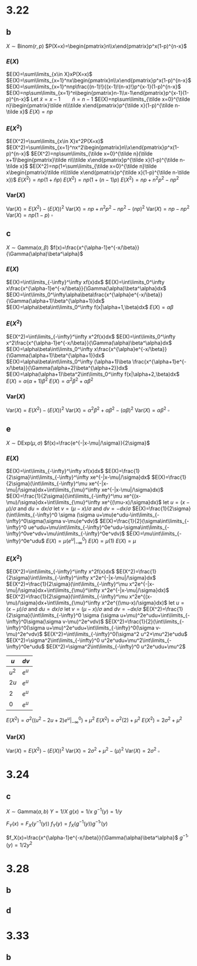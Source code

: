 # 3.22

## b

$X\sim\text{Binom}(r,p)$
$P(X=x)=\begin{pmatrix}n\\x\end{pmatrix}p^x(1-p)^{n-x}$

### $E(X)$

$E(X)=\sum\limits_{x\in X}xP(X=x)$
$E(X)=\sum\limits_{x=1}^nx\begin{pmatrix}n\\x\end{pmatrix}p^x(1-p)^{n-x}$
$E(X)=\sum\limits_{x=1}^nnp\frac{(n-1)!}{(x-1)!(n-x)!}p^{x-1}(1-p)^{n-x}$
$E(X)=np\sum\limits_{x=1}^n\begin{pmatrix}n-1\\x-1\end{pmatrix}p^{x-1}(1-p)^{n-x}$
Let $\tilde x=x-1\qquad\tilde n=n-1$
$E(X)=np\sum\limits_{\tilde x=0}^{\tilde n}\begin{pmatrix}\tilde n\\\tilde x\end{pmatrix}p^{\tilde x}(1-p)^{\tilde n-\tilde x}$
$E(X)=np$

### $E(X^2)$

$E(X^2)=\sum\limits_{x\in X}x^2P(X=x)$
$E(X^2)=\sum\limits_{x=1}^nx^2\begin{pmatrix}n\\x\end{pmatrix}p^x(1-p)^{n-x}$
$E(X^2)=np\sum\limits_{\tilde x=0}^{\tilde n}(\tilde x+1)\begin{pmatrix}\tilde n\\\tilde x\end{pmatrix}p^{\tilde x}(1-p)^{\tilde n-\tilde x}$
$E(X^2)=np(1+\sum\limits_{\tilde x=0}^{\tilde n}\tilde x\begin{pmatrix}\tilde n\\\tilde x\end{pmatrix}p^{\tilde x}(1-p)^{\tilde n-\tilde x})$
$E(X^2)=np(1+\tilde np)$
$E(X^2)=np(1+(n-1)p)$
$E(X^2)=np+n^2p^2-np^2$

### $\text{Var}(X)$

$\text{Var}(X)=E(X^2)-(E(X))^2$
$\text{Var}(X)=np+n^2p^2-np^2-(np)^2$
$\text{Var}(X)=np-np^2$
$\text{Var}(X)=np(1-p)$
$\square$

## c

$X\sim\text{Gamma}(\alpha,\beta)$
$f(x)=\frac{x^{\alpha-1}e^{-x/\beta}}{\Gamma(\alpha)\beta^\alpha}$

### $E(X)$

$E(X)=\int\limits_{-\infty}^\infty xf(x)dx$
$E(X)=\int\limits_0^\infty x\frac{x^{\alpha-1}e^{-x/\beta}}{\Gamma(\alpha)\beta^\alpha}dx$
$E(X)=\int\limits_0^\infty\alpha\beta\frac{x^{\alpha}e^{-x/\beta}}{\Gamma(\alpha+1)\beta^{\alpha+1}}dx$
$E(X)=\alpha\beta\int\limits_0^\infty f(x|\alpha+1,\beta)dx$
$E(X)=\alpha\beta$

### $E(X^2)$

$E(X^2)=\int\limits_{-\infty}^\infty x^2f(x)dx$
$E(X)=\int\limits_0^\infty x^2\frac{x^{\alpha-1}e^{-x/\beta}}{\Gamma(\alpha)\beta^\alpha}dx$
$E(X)=\alpha\beta\int\limits_0^\infty x\frac{x^{\alpha}e^{-x/\beta}}{\Gamma(\alpha+1)\beta^{\alpha+1}}dx$
$E(X)=\alpha\beta\int\limits_0^\infty (\alpha+1)\beta \frac{x^{\alpha+1}e^{-x/\beta}}{\Gamma(\alpha+2)\beta^{\alpha+2}}dx$
$E(X)=\alpha(\alpha+1)\beta^2\int\limits_0^\infty f(x|\alpha+2,\beta)dx$
$E(X)=\alpha(\alpha+1)\beta^2$
$E(X)=\alpha^2\beta^2+\alpha\beta^2$

### $\text{Var}(X)$

$\text{Var}(X)=E(X^2)-(E(X))^2$
$\text{Var}(X)=\alpha^2\beta^2+\alpha\beta^2-(\alpha\beta)^2$
$\text{Var}(X)=\alpha\beta^2$
$\square$

## e

$X\sim\text{DExp}(\mu,\sigma)$
$f(x)=\frac{e^{-|x-\mu|/\sigma}}{2\sigma}$

### $E(X)$

$E(X)=\int\limits_{-\infty}^\infty xf(x)dx$
$E(X)=\frac{1}{2\sigma}\int\limits_{-\infty}^\infty xe^{-|x-\mu|/\sigma}dx$
$E(X)=\frac{1}{2\sigma}(\int\limits_{-\infty}^\mu xe^{-|x-\mu|/\sigma}dx+\int\limits_{\mu}^\infty xe^{-|x-\mu|/\sigma}dx)$
$E(X)=\frac{1}{2\sigma}(\int\limits_{-\infty}^\mu xe^{(x-\mu)/\sigma}dx+\int\limits_{\mu}^\infty xe^{(\mu-x)/\sigma}dx)$
let $u=(x-\mu)/\sigma$ and $du=dx/\sigma$
let $v=(\mu-x)/\sigma$ and $dv=-dx/\sigma$
$E(X)=\frac{1}{2\sigma}(\int\limits_{-\infty}^0 \sigma (\sigma u+\mu)e^udu-\int\limits_{-\infty}^0\sigma(\sigma v-\mu)e^vdv)$
$E(X)=\frac{1}{2}(\sigma\int\limits_{-\infty}^0 ue^udu+\mu\int\limits_{-\infty}^0e^udu-\sigma\int\limits_{-\infty}^0ve^vdv+\mu\int\limits_{-\infty}^0e^vdv)$
$E(X)=\mu\int\limits_{-\infty}^0e^udu$
$E(X)=\mu\bigg(e^u\bigg|_{-\infty}^0\bigg)$
$E(X)=\mu(1)$
$E(X)=\mu$

### $E(X^2)$

$E(X^2)=\int\limits_{-\infty}^\infty x^2f(x)dx$
$E(X^2)=\frac{1}{2\sigma}\int\limits_{-\infty}^\infty x^2e^{-|x-\mu|/\sigma}dx$
$E(X^2)=\frac{1}{2\sigma}(\int\limits_{-\infty}^\mu x^2e^{-|x-\mu|/\sigma}dx+\int\limits_{\mu}^\infty x^2e^{-|x-\mu|/\sigma}dx)$
$E(X^2)=\frac{1}{2\sigma}(\int\limits_{-\infty}^\mu x^2e^{(x-\mu)/\sigma}dx+\int\limits_{\mu}^\infty x^2e^{(\mu-x)/\sigma}dx)$
let $u=(x-\mu)/\sigma$ and $du=dx/\sigma$
let $v=(\mu-x)/\sigma$ and $dv=-dx/\sigma$
$E(X^2)=\frac{1}{2\sigma}(\int\limits_{-\infty}^0 \sigma (\sigma u+\mu)^2e^udu+\int\limits_{-\infty}^0\sigma(\sigma v-\mu)^2e^vdv)$
$E(X^2)=\frac{1}{2}(\int\limits_{-\infty}^0(\sigma u+\mu)^2e^udu+\int\limits_{-\infty}^0(\sigma v-\mu)^2e^vdv)$
$E(X^2)=\int\limits_{-\infty}^0(\sigma^2 u^2+\mu^2)e^udu$
$E(X^2)=\sigma^2\int\limits_{-\infty}^0 u^2e^udu+\mu^2\int\limits_{-\infty}^0e^udu$
$E(X^2)=\sigma^2\int\limits_{-\infty}^0 u^2e^udu+\mu^2$

| $u$   | $dv$  |
| ----- | ----- |
| $u^2$ | $e^u$ |
| $2u$  | $e^u$ |
| $2$   | $e^u$ |
| $0$   | $e^u$ |

$E(X^2)=\sigma^2\bigg((u^2-2u+2)e^u\bigg|_{-\infty}^0\bigg)+\mu^2$
$E(X^2)=\sigma^2(2)+\mu^2$
$E(X^2)=2\sigma^2+\mu^2$

### $\text{Var}(X)$

$\text{Var}(X)=E(X^2)-(E(X))^2$
$\text{Var}(X)=2\sigma^2+\mu^2-(\mu)^2$
$\text{Var}(X)=2\sigma^2$
$\square$

# 3.24

## c

$X\sim\text{Gamma}(a,b)$
$Y=1/X$
$g(x)=1/x$
$g^{-1}(y)=1/y$

$F_Y(x)=F_X(y^{-1}(y))$
$f_Y(y)=f_X(g^{-1}(y)){g^{-1}}'(y)$

$f_X(x)=\frac{x^{\alpha-1}e^{-x/\beta}}{\Gamma(\alpha)\beta^\alpha}$
${g^{-1}}'(y)=1/2y^2$

# 3.28

## b

## d

# 3.33

## b
